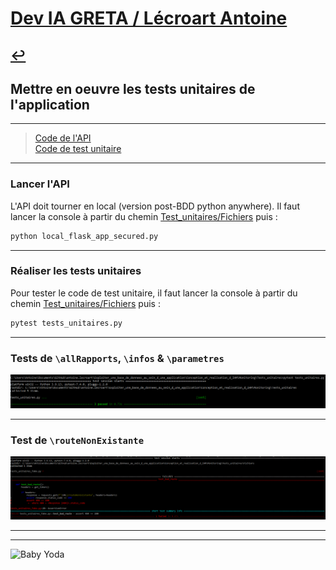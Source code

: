 # [Dev IA GRETA / Lécroart Antoine](https://github.com/Dev-IA-2024/antoine.lecroart)

[↩️](..)
---

## Mettre en oeuvre les tests unitaires de l'application

---

>[Code de l'API](./Fichiers/local_flask_app_secured.py) <br>
>[Code de test unitaire](./Fichiers/tests_unitaires.py)

---

### Lancer l'API

L'API doit tourner en local (version post-BDD python anywhere). Il faut lancer la console à partir du chemin [Test_unitaires/Fichiers](./Fichiers/) puis :

```bash
python local_flask_app_secured.py
```

---

### Réaliser les tests unitaires

Pour tester le code de test unitaire, il faut lancer la console à partir du chemin [Test_unitaires/Fichiers](./Fichiers/) puis :

```bash
pytest tests_unitaires.py
```

---

### Tests de `\allRapports`, `\infos` & `\parametres`

![image](./Fichiers/Images/Screenshot_1.png)

---

### Test de `\routeNonExistante`

![image](./Fichiers/Images/Screenshot_2.png)

---
---
![Baby Yoda](https://images3.alphacoders.com/110/1108129.jpg)
